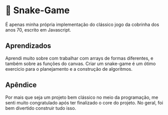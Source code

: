 
# 🐍 Snake-Game

É apenas minha própria implementação do clássico jogo da cobrinha dos anos 70, escrito em Javascript. 


## Aprendizados

Aprendi muito sobre com trabalhar com arrays de formas diferentes, e também sobre as funções do canvas. Criar um snake-game é um ótimo exercicio para o planejamento e a construção de algoritmos.


## Apêndice

Por mais que seja um projeto bem clássico no meio da programação, me senti muito congratulado após ter finalizado o core do projeto. No geral, foi bem divertido construir tudo isso.
